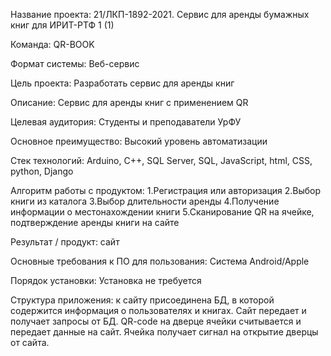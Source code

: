 Название проекта: 21/ЛКП-1892-2021. Сервис для аренды бумажных книг для ИРИТ-РТФ 1 (1)

Команда: QR-BOOK

Формат системы: Веб-сервис

Цель проекта: Разработать сервис для аренды книг

Описание: Сервис для аренды книг с применением QR

Целевая аудитория: Студенты и преподаватели УрФУ

Основное преимущество: Высокий уровень автоматизации

Стек технологий: Arduino, C++, SQL Server, SQL, JavaScript, html, CSS, python, Django

Алгоритм работы с продуктом: 1.Регистрация или авторизация 2.Выбор книги из каталога 3.Выбор длительности аренды 4.Получение информации о местонахождении книги 5.Сканирование QR на ячейке, подтверждение аренды книги на сайте

Результат / продукт: сайт

Основные требования к ПО для пользования: Система Android/Apple

Порядок установки: Установка не требуется

Структура приложения: к сайту присоединена БД, в которой содержится информация о пользователях и книгах. Сайт передает и получает запросы от БД. QR-code на дверце ячейки считывается и передает данные на сайт. Ячейка получает сигнал на открытие дверцы от сайта. 

